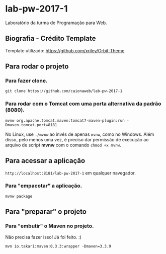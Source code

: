 # lab-pw-2017-1

Laboratório da turma de Programação para Web.

## Biografia - Crédito Template 

Template utilizado: https://github.com/xriley/Orbit-Theme

## Para rodar o projeto

### Para fazer clone.

`git clone https://github.com/caionaweb/lab-pw-2017-1`

### Para rodar com o Tomcat com uma porta alternativa da padrão (8080).

`mvnw org.apache.tomcat.maven:tomcat7-maven-plugin:run -Dmaven.tomcat.port=8181`

No Linux, use `./mvnw` ao invés de apenas `mvnw`, como no Windows. Além disso, pelo menos uma vez, é preciso dar permissão de execução ao arquivo de script **mvnw** com o comando `chmod +x mvnw`.

## Para acessar a aplicação

`http://localhost:8181/lab-pw-2017-1` em qualquer navegador.

### Para "empacotar" a aplicação.

`mvnw package`

## Para "preparar" o projeto

### Para "embutir" o Maven no projeto.

Não precisa fazer isso! Já foi feito. :)

`mvn io.takari:maven:0.3.3:wrapper -Dmaven=3.3.9`
